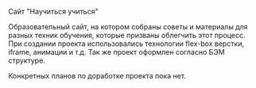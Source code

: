 Сайт "Научиться учиться"

Образовательный сайт, на котором собраны советы и материалы для разных техник обучения, которые призваны облегчить этот процесс.
При создании проекта использовались технологии flex-box верстки, iframe, анимации и т.д. Так же проект оформлен согласно БЭМ структуре.

Конкретных планов по доработке проекта пока нет.
